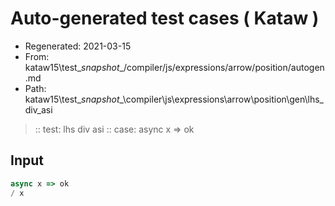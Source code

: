 # Auto-generated test cases ( Kataw )
- Regenerated: 2021-03-15
- From: kataw15\test\__snapshot__/compiler/js/expressions/arrow/position/autogen.md
- Path: kataw15\test\__snapshot__\compiler\js\expressions\arrow\position\gen\lhs_div_asi
> :: test: lhs div asi
> :: case: async x => ok
## Input

`````js
async x => ok
/ x
`````
